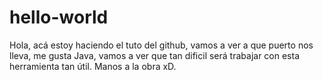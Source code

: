 # hello-world


Hola, acá estoy haciendo el tuto del github, vamos a ver a que puerto nos lleva, me gusta Java, vamos a ver que tan dificil será trabajar con esta herramienta tan útil. Manos a la obra xD.
